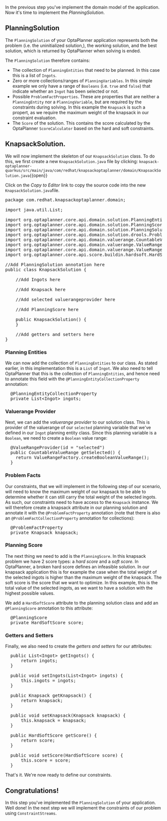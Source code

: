 In the previous step you've implement the domain model of the application. Now it's time to implement the _PlanningSolution_.

## PlanningSolution

The `PlanningSolution` of your OptaPlanner application represents both the problem (i.e. the uninitialized solution,), the working solution, and the best solution, which is returned by OptaPlanner when solving is ended.

The `PlanningSolution` therefore contains:

* The collection of `PlanningEntities` that need to be planned. In this case this is a list of `Ingots`.
* Zero or more collections/ranges of `PlanningVariables`. In this simple example we only have a range of `Booleans` (i.e. `true` and `false`) that indicate whether an `Ingot` has been selected or not.
* Possible `ProblemFactProperties`. These are properties that are neither a `PlanningEntity` nor a `PlanningVariable`, but are required by the constraints during solving. In this example the `Knapsack` is such a propert, as we require the maximum weight of the knapsack in our constraint evaluation.
* The `Score` of the solution. This contains the score calculated by the OptaPlanner `ScoreCalculator` based on the hard and soft constraints.

## KnapsackSolution.

We will now implement the skeleton of our `KnapsackSolution` class. To do this, we first create a new `KnapsackSolution.java` file by clicking: `knapsack-optaplanner-quarkus/src/main/java/com/redhat/knapsackoptaplanner/domain/KnapsackSolution.java`{{open}}

Click on the _Copy to Editor_ link to copy the source code into the new `KnapsackSolution.java`file.

<pre class="file" data-filename="./knapsack-optaplanner-quarkus/src/main/java/com/redhat/knapsackoptaplanner/domain/KnapsackSolution.java" data-target="replace">
package com.redhat.knapsackoptaplanner.domain;

import java.util.List;

import org.optaplanner.core.api.domain.solution.PlanningEntityCollectionProperty;
import org.optaplanner.core.api.domain.solution.PlanningScore;
import org.optaplanner.core.api.domain.solution.PlanningSolution;
import org.optaplanner.core.api.domain.solution.drools.ProblemFactProperty;
import org.optaplanner.core.api.domain.valuerange.CountableValueRange;
import org.optaplanner.core.api.domain.valuerange.ValueRangeFactory;
import org.optaplanner.core.api.domain.valuerange.ValueRangeProvider;
import org.optaplanner.core.api.score.buildin.hardsoft.HardSoftScore;

//Add PlanningSolution annotation here
public class KnapsackSolution {

    //Add Ingots here

    //Add Knapsack here

    //Add selected valuerangeprovider here

    //Add PlanningScore here

    public KnapsackSolution() {
    }

    //Add getters and setters here
}
</pre>

### Planning Entities

We can now add the collection of `PlanningEntities` to our class. As stated earlier, in this implementation this is a `List` of `Ingot`. We also need to tell OptaPlanner that this is the collection of `PlanningEntities`, and hence need to annotate this field with the `@PlanningEntityCollectionProperty` annotation:

<pre class="file" data-filename="./knapsack-optaplanner-quarkus/src/main/java/com/redhat/knapsackoptaplanner/domain/KnapsackSolution.java" data-target="insert" data-marker="//Add Ingots here">
  @PlanningEntityCollectionProperty
  private List&lt;Ingot&gt; ingots;
</pre>

### Valuerange Provider

Next, we can add the _valuerange provider_ to our solution class. This is provider of the valuerange of our `selected` planning variable that we've defined in our `Ingot` planning entity class. Since this planning variable is a `Boolean`, we need to create a `Boolean` value range:

<pre class="file" data-filename="./knapsack-optaplanner-quarkus/src/main/java/com/redhat/knapsackoptaplanner/domain/KnapsackSolution.java" data-target="insert" data-marker="//Add selected valuerangeprovider here">
  @ValueRangeProvider(id = "selected")
  public CountableValueRange<Boolean> getSelected() {
    return ValueRangeFactory.createBooleanValueRange();
  }
</pre>

### Problem Facts

Our constraints, that we will implement in the following step of our scenario, will need to know the maximum weight of our knapsack to be able to determine whether it can still carry the total weight of the selected ingots. As such, our constraints need to have access to the `Knapsack` instance. We will therefore create a knapsack attribute in our planning solution and annotate it with the `@ProblemFactProperty` annotation (note that there is also an `@ProblemFactCollectionProperty` annotation for collections):

<pre class="file" data-filename="./knapsack-optaplanner-quarkus/src/main/java/com/redhat/knapsackoptaplanner/domain/KnapsackSolution.java" data-target="insert" data-marker="//Add Knapsack here">
  @ProblemFactProperty
  private Knapsack knapsack;
</pre>

### Planning Score

The next thing we need to add is the `PlanningScore`. In this knapsack problem we have 2 score types: a _hard score_ and a _soft score_. In OptaPlanner, a broken hard score defines an infeasible solution. In our knapsack application this is for example the case when the total weight of the selected ingots is higher than the maximum weight of the knapsack. The soft score is the score that we want to optimize. In this example, this is the total value of the selected ingots, as we want to have a solution with the highest possible values.

We add a `HardSoftScore` attribute to the planning solution class and add an `@PlanningScore` annotation to this attribute:

<pre class="file" data-filename="./knapsack-optaplanner-quarkus/src/main/java/com/redhat/knapsackoptaplanner/domain/KnapsackSolution.java" data-target="insert" data-marker="//Add PlanningScore here">
  @PlanningScore
  private HardSoftScore score;
</pre>

### Getters and Setters

Finally, we also need to create the _getters and setters_ for our attributes:

<pre class="file" data-filename="/knapsack-optaplanner-quarkus/src/main/java/com/redhat/knapsackoptaplanner/domain/KnapsackSolution.java" data-target="insert" data-marker="//Add getters and setters here">
  public List&lt;Ingot&gt; getIngots() {
      return ingots;
  }

  public void setIngots(List&lt;Ingot&gt; ingots) {
      this.ingots = ingots;
  }

  public Knapsack getKnapsack() {
      return knapsack;
  }

  public void setKnapsack(Knapsack knapsack) {
      this.knapsack = knapsack;
  }

  public HardSoftScore getScore() {
      return score;
  }

  public void setScore(HardSoftScore score) {
      this.score = score;
  }
</pre>

That's it. We're now ready to define our constraints.

## Congratulations!

In this step you've implemented the `PlanningSolution` of your application. Well done! In the next step we will implement the constraints of our problem using `ConstraintStreams`.
